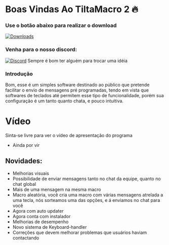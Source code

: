 
# Boas Vindas Ao TiltaMacro 2 :fire:
### Use o botão abaixo para realizar o download
[![Downloads](https://img.shields.io/github/downloads/Hyper1025/Tilta-Macro-2/total.svg)](https://github.com/Hyper1025/Tilta-Macro-2/releases/latest)

### Venha para o nosso discord:
[![Discord](https://discordapp.com/api/guilds/459227565996113930/widget.png)](https://discord.gg/desceproplay) Sempre é bom ter alguém para trocar uma idéia

### Introdução
Bom, esse é um simples software destinado ao público que pretende facilitar o envio de mensagens pré programadas, tendo em vista que softwares de teclados até permitem esse tipo de funcionalidade, porém sua configuração é um tanto quanto chata, e pouco intuitiva.

# Vídeo
Sinta-se livre para ver o vídeo de apresentação do programa

 - Ainda por vir

## Novidades:

 - Melhorias visuais
 - Possibilidade de enviar mensagens tanto no chat da equipe, quanto no chat global
 - Mais de uma mensagem na mesma macro
 - Macro aleatória, você cria uma macro com várias mensagens atrelada a uma tecla, nós sorteamos uma das opções, e á enviamos no chat para você
 - Agora com auto updater
 - Agora conta com instalador
 - Melhorias de desempenho
 - Novo sistema de Keyboard-handler
 - Correções que devem melhorar problemas que usuários haviam contactando
